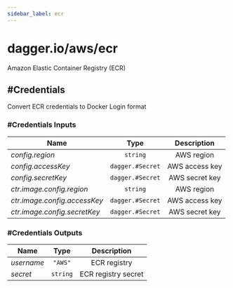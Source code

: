 ```yaml
---
sidebar_label: ecr
---
```


# dagger.io/aws/ecr

Amazon Elastic Container Registry (ECR)

## #Credentials

Convert ECR credentials to Docker Login format

### #Credentials Inputs

| Name                           | Type                | Description        |
| -------------                  |:-------------:      |:-------------:     |
|*config.region*                 | `string`            |AWS region          |
|*config.accessKey*              | `dagger.#Secret`    |AWS access key      |
|*config.secretKey*              | `dagger.#Secret`    |AWS secret key      |
|*ctr.image.config.region*       | `string`            |AWS region          |
|*ctr.image.config.accessKey*    | `dagger.#Secret`    |AWS access key      |
|*ctr.image.config.secretKey*    | `dagger.#Secret`    |AWS secret key      |

### #Credentials Outputs

| Name             | Type              | Description           |
| -------------    |:-------------:    |:-------------:        |
|*username*        | `"AWS"`           |ECR registry           |
|*secret*          | `string`          |ECR registry secret    |
